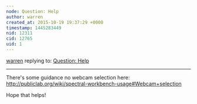 ```yaml
---
node: Question: Help
author: warren
created_at: 2015-10-19 19:37:29 +0000
timestamp: 1445283449
nid: 12311
cid: 12765
uid: 1
---
```




[warren](../profile/warren) replying to: [Question: Help](../notes/porbe/10-16-2015/question-help)

----
There's some guidance no webcam selection here: http://publiclab.org/wiki/spectral-workbench-usage#Webcam+selection

Hope that helps!
